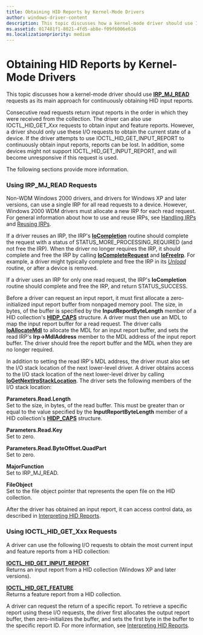 ```yaml
---
title: Obtaining HID Reports by Kernel-Mode Drivers
author: windows-driver-content
description: This topic discusses how a kernel-mode driver should use IRP_MJ_READ requests as its main approach for continuously obtaining HID input reports.
ms.assetid: 017481f1-8021-4fd5-ab8e-f09f6006e616
ms.localizationpriority: medium
---
```


# Obtaining HID Reports by Kernel-Mode Drivers


This topic discusses how a kernel-mode driver should use [**IRP\_MJ\_READ**](https://msdn.microsoft.com/library/windows/hardware/ff550794) requests as its main approach for continuously obtaining HID input reports.

Consecutive read requests return input reports in the order in which they were received from the collection. The driver can also use IOCTL\_HID\_GET\_*Xxx* requests to obtain input and feature reports. However, a driver should only use these I/O requests to obtain the current state of a device. If the driver attempts to use IOCTL\_HID\_GET\_INPUT\_REPORT to continuously obtain input reports, reports can be lost. In addition, some devices might not support IOCTL\_HID\_GET\_INPUT\_REPORT, and will become unresponsive if this request is used.

The following sections provide more information.

### <a href="" id="using-irp-ml-read-requests"></a>Using IRP\_MJ\_READ Requests

Non-WDM Windows 2000 drivers, and drivers for Windows XP and later versions, can use a single IRP for all read requests to a device. However, Windows 2000 WDM drivers must allocate a new IRP for each read request. For general information about how to use and reuse IRPs, see [Handling IRPs](https://msdn.microsoft.com/library/windows/hardware/ff546847) and [Reusing IRPs](https://msdn.microsoft.com/library/windows/hardware/ff561107).

If a driver reuses an IRP, the IRP's [**IoCompletion**](https://msdn.microsoft.com/library/windows/hardware/ff548354) routine should complete the request with a status of STATUS\_MORE\_PROCESSING\_REQUIRED (and not free the IRP). When the driver no longer requires the IRP, it should complete and free the IRP by calling [**IoCompleteRequest**](https://msdn.microsoft.com/library/windows/hardware/ff548343) and [**IoFreeIrp**](https://msdn.microsoft.com/library/windows/hardware/ff549113). For example, a driver might typically complete and free the IRP in its [*Unload*](https://msdn.microsoft.com/library/windows/hardware/ff564886) routine, or after a device is removed.

If a driver uses an IRP for only one read request, the IRP's **IoCompletion** routine should complete and free the IRP, and return STATUS\_SUCCESS.

Before a driver can request an input report, it must first allocate a zero-initialized input report buffer from nonpaged memory pool. The size, in bytes, of the buffer is specified by the **InputReportByteLength** member of a HID collection's [**HIDP\_CAPS**](https://msdn.microsoft.com/library/windows/hardware/ff539697) structure. A driver must then use an MDL to map the input report buffer for a read request. The driver calls [**IoAllocateMdl**](https://msdn.microsoft.com/library/windows/hardware/ff548263) to allocate the MDL for an input report buffer, and sets the read IRP's **Irp-&gt;MdlAddress** member to the MDL address of the input report buffer. The driver should free the report buffer and the MDL when they are no longer required.

In addition to setting the read IRP's MDL address, the driver must also set the I/O stack location of the next lower-level driver. A driver obtains access to the I/O stack location of the next lower-level driver by calling [**IoGetNextIrpStackLocation**](https://msdn.microsoft.com/library/windows/hardware/ff549266). The driver sets the following members of the I/O stack location:

<a href="" id="parameters-read-length"></a>**Parameters.Read.Length**  
Set to the size, in bytes, of the read buffer. This must be greater than or equal to the value specified by the **InputReportByteLength** member of a HID collection's [**HIDP\_CAPS**](https://msdn.microsoft.com/library/windows/hardware/ff539697) structure.

<a href="" id="parameters-read-key"></a>**Parameters.Read.Key**  
Set to zero.

<a href="" id="parameters-read-byteoffset-quadpart"></a>**Parameters.Read.ByteOffset.QuadPart**  
Set to zero.

<a href="" id="majorfunction"></a>**MajorFunction**  
Set to IRP\_MJ\_READ.

<a href="" id="fileobject"></a>**FileObject**  
Set to the file object pointer that represents the open file on the HID collection.

After the driver has obtained an input report, it can access control data, as described in [Interpreting HID Reports](interpreting-hid-reports.md).

### <a href="" id="using-ioctl-hid-get-xxx-requests"></a>Using IOCTL\_HID\_GET\_Xxx Requests

A driver can use the following I/O requests to obtain the most current input and feature reports from a HID collection:

<a href="" id="ioctl-hid-get-input-report"></a>[**IOCTL\_HID\_GET\_INPUT\_REPORT**](https://msdn.microsoft.com/library/windows/hardware/ff541126)  
Returns an input report from a HID collection (Windows XP and later versions).

<a href="" id="ioctl-hid-get-feature"></a>[**IOCTL\_HID\_GET\_FEATURE**](https://msdn.microsoft.com/library/windows/hardware/ff541100)  
Returns a feature report from a HID collection.

A driver can request the return of a specific report. To retrieve a specific report using these I/O requests, the driver first allocates the output report buffer, then zero-initializes the buffer, and sets the first byte in the buffer to the specific report ID. For more information, see [Interpreting HID Reports](interpreting-hid-reports.md).

 

 




